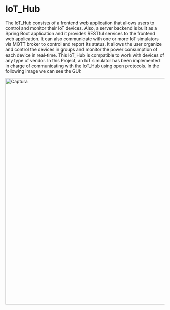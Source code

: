 # IoT_Hub

The IoT_Hub consists of a frontend web application that allows users to control and monitor their IoT devices. Also, a server backend is built as a Spring Boot application and it provides RESTful services to the frontend web application. It can also communicate with one or more IoT simulators via MQTT broker to control and report its status. It allows the user organize and control the devices in groups and monitor the power consumption of each device in real-time. This IoT_Hub is compatible to work with devices of any type of vendor. In this Project, an IoT simulator has been implemented in charge of communicating with the IoT_Hub using open protocols. In the following image we can see the GUI:

<img width="718" alt="Captura" src="https://user-images.githubusercontent.com/84603242/121057040-db170580-c78c-11eb-88c9-2036d65ce26a.PNG">
